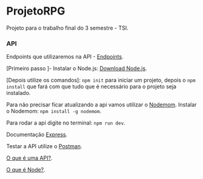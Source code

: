 # ProjetoRPG


Projeto para o trabalho final do 3 semestre - TSI.
  ### API 
   Endpoints que utilizaremos na API - [Endpoints](Endpoints.md).


[Primeiro passo ]- Instalar o Node.js: [Download Node.js](https://nodejs.org/en/).

[Depois utilize os comandos]: `npm init` para iniciar um projeto, depois o `npm install` que fará com que tudo que é necessário para o projeto seja instalado.



Para não precisar ficar atualizando a api vamos utilizar o [Nodemom](https://nodemon.io/).
Instalar o Nodemom: `npm install -g nodemom`.

Para rodar a api digite no terminal: `npm run dev`.


Documentação [Express](https://expressjs.com/).

Testar a API utilize o [Postman](https://www.getpostman.com).

[O que é uma API?](https://www.youtube.com/watch?v=vGuqKIRWosk).

[O que é Node?](https://www.youtube.com/watch?v=Oc71YSSA8Tk).


